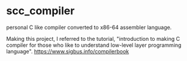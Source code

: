 # scc_compiler
personal C like compiler converted to x86-64 assembler language.

Making this project, I referred to the tutorial,
"introduction to making C compiler for those who like to understand low-level layer programming language".
https://www.sigbus.info/compilerbook

